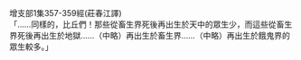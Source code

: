 增支部1集357-359經(莊春江譯)  
「……同樣的，比丘們！那些從畜生界死後再出生於天中的眾生少，而這些從畜生界死後再出生於地獄……（中略）再出生於畜生界……（中略）再出生於餓鬼界的眾生較多。」  
  
  
